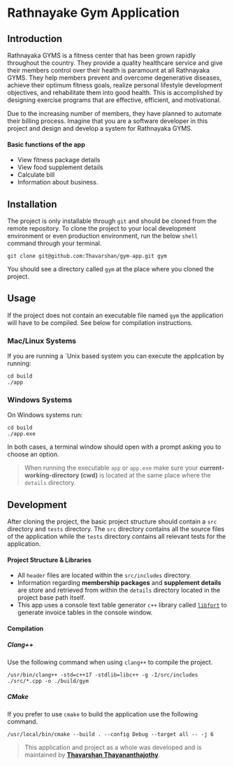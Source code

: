 # Rathnayake Gym Application

## Introduction

Rathnayaka GYMS is a fitness center that has been grown rapidly throughout the country. They provide a quality healthcare service and give their members control over their health is paramount at all Rathnayaka GYMS. They help members prevent and overcome degenerative diseases, achieve their optimum fitness goals, realize personal lifestyle development objectives, and rehabilitate them into good health. This is accomplished by designing exercise programs that are effective, efficient, and motivational.

Due to the increasing number of members, they have planned to automate their billing process. Imagine that you are a software developer in this project and design and develop a system for Rathnayaka GYMS.

#### Basic functions of the app
- View fitness package details
- View food supplement details
- Calculate bill
- Information about business.

## Installation

The project is only installable through `git` and should be cloned from the remote repository. To clone the project to your local development environment or even production environment, run the below `shell` command through your terminal.

```shell
git clone git@github.com:Thavarshan/gym-app.git gym
```

You should see a directory called `gym` at the place where you cloned the project.

## Usage

If the project does not contain an executable file named `gym` the application will have to be compiled. See below for compilation instructions.

### Mac/Linux Systems

If you are running a `Unix based system you can execute the application by running:

```shell
cd build
./app
```

### Windows Systems

On Windows systems run:

```shell
cd build
./app.exe
```

In both cases, a terminal window should open with a prompt asking you to choose an option.

> When running the executable `app` or `app.exe` make sure your **current-working-directory (cwd)** is located at the same place where the `details` directory.

## Development

After cloning the project, the basic project structure should contain a `src` directory and `tests` directory. The `src` directory contains all the source files of the application while the `tests` directory contains all relevant tests for the application.

#### Project Structure & Libraries

- All `header` files are located within the `src/includes` directory.
- Information regarding **membership packages** and **supplement details** are store and retrieved from within the `details` directory located in the project base path itself.
- This app uses a console text table generator `c++` library called [`libfort`](https://github.com/seleznevae/libfort) to generate invoice tables in the console window.

#### Compilation

##### Clang++

Use the following command when using `clang++` to compile the project.

```shell
/usr/bin/clang++ -std=c++17 -stdlib=libc++ -g -I/src/includes ./src/*.cpp -o ./build/gym
```

##### CMake

If you prefer to use `cmake` to build the application use the following command.

```shell
/usr/local/bin/cmake --build . --config Debug --target all -- -j 6
```

> This application and project as a whole was developed and is maintained by [**Thavarshan Thayananthajothy**](mailto:tjthavarshan@gmail.com).
